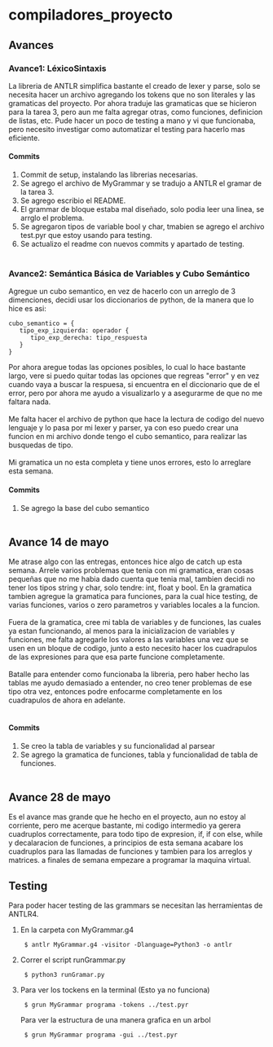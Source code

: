 # compiladores_proyecto

## Avances
### Avance1: LéxicoSintaxis
La libreria de ANTLR simplifica bastante el creado de lexer y parse, solo se necesita hacer un archivo agregando los tokens que no son literales y las gramaticas del proyecto.
Por ahora traduje las gramaticas que se hicieron para la tarea 3, pero aun me falta agregar otras, como funciones, definicion de listas, etc.
Pude hacer un poco de testing a mano y vi que funcionaba, pero necesito investigar como automatizar el testing para hacerlo mas eficiente.

#### Commits
1. Commit de setup, instalando las librerias necesarias.
2. Se agrego el archivo de MyGrammar y se tradujo a ANTLR el gramar de la tarea 3.
3. Se agrego escribio el README.
4. El grammar de bloque estaba mal diseñado, solo podia leer una linea, se arrglo el problema.
5. Se agregaron tipos de variable bool y char, tmabien se agrego el archivo test.pyr que estoy usando para testing.
6. Se actualizo el readme con nuevos commits y apartado de testing. <br/><br/>
### Avance2: Semántica Básica de Variables y Cubo Semántico
Agregue un cubo semantico, en vez de hacerlo con un arreglo de 3 dimenciones, decidi usar los diccionarios de python, de la manera que lo hice es asi:

   ```
   cubo_semantico = {
      tipo_exp_izquierda: operador {
         tipo_exp_derecha: tipo_respuesta
      }
   }
   ```
Por ahora aregue todas las opciones posibles, lo cual lo hace bastante largo, vere si puedo quitar todas las opciones que regreas "error" y en vez cuando vaya a buscar la respuesa, si encuentra en el diccionario que de el error, pero por ahora me ayudo a visualizarlo y a asegurarme de que no me faltara nada.<br/><br/>
Me falta hacer el archivo de python que hace la lectura de codigo del nuevo lenguaje y lo pasa por mi lexer y parser, ya con eso puedo crear una funcion en mi archivo donde tengo el cubo semantico, para realizar las busquedas de tipo. <br/><br/>
Mi gramatica un no esta completa y tiene unos errores, esto lo arreglare esta semana.

#### Commits
1. Se agrego la base del cubo semantico
<br/><br/>

## Avance 14 de mayo
Me atrase algo con las entregas, entonces hice algo de catch up esta semana. Arrele varios problemas que tenia con mi gramatica, eran cosas pequeñas que no me habia dado cuenta que tenia mal, tambien decidi no tener los tipos string y char, solo tendre: int, float y bool. En la gramatica tambien agregue la gramatica para funciones, para la cual hice testing, de varias funciones, varios o zero parametros y variables locales a la funcion. <br/><br/>
Fuera de la gramatica, cree mi tabla de variables y de funciones, las cuales ya estan funcionando, al menos para la inicializacion de variables y funciones, me falta agregarle los valores a las variables una vez que se usen en un bloque de codigo, junto a esto necesito hacer los cuadrapulos de las expresiones para que esa parte funcione completamente. <br/><br/>
Batalle para entender como funcionaba la libreria, pero haber hecho las tablas me ayudo demasiado a entender, no creo tener problemas de ese tipo otra vez, entonces podre enfocarme completamente en los cuadrapulos de ahora en adelante. <br/><br/>

#### Commits
1. Se creo la tabla de variables y su funcionalidad al parsear
2. Se agrego la gramatica de funciones, tabla y funcionalidad de tabla de funciones.
<br/><br/>

## Avance 28 de mayo
Es el avance mas grande que he hecho en el proyecto, aun no estoy al corriente, pero me acerque bastante, mi codigo intermedio ya gerera cuadruplos correctamente, para todo tipo de expresion, if, if con else, while y decalaracion de funciones, a principios de esta semana acabare los cuadruplos para las llamadas de funciones y tambien para los arreglos y matrices. a finales de semana empezare a programar la maquina virtual.


## Testing
Para poder hacer testing de las grammars se necesitan las herramientas de ANTLR4.
1. En la carpeta con MyGrammar.g4 
   ```
    $ antlr MyGrammar.g4 -visitor -Dlanguage=Python3 -o antlr
   ```
2. Correr el script runGrammar.py
   ```
    $ python3 runGramar.py
   ```
3. Para ver los tockens en la terminal (Esto ya no funciona)
   ```
    $ grun MyGrammar programa -tokens ../test.pyr
   ```
   Para ver la estructura de una manera grafica en un arbol
   ```
    $ grun MyGrammar programa -gui ../test.pyr
   ```
